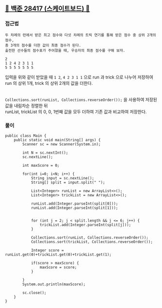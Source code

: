 ##   <a href="https://www.acmicpc.net/problem/28417">📖 백준 28417 (스케이트보드) 📖</a>



### 접근법

```
두 차례의 런에서 받은 최고 점수와 다섯 차례의 트릭 연기를 통해 받은 점수 중 상위 2개의 점수, 
총 3개의 점수를 더한 값이 최종 점수가 된다.
출전한 선수들의 점수표가 주어졌을 때, 우승자의 최종 점수를 구해 보자.

2
1 2 4 2 3 1 1
5 5 5 5 5 5 5
```
입력을 위와 같이 받았을 때 `1 2`, `4 2 3 1 1` 으로 run 과 trick 으로 나누어 저장하여 run 의 상위 1개, trick 의 상위 2개의 값을 더한다.<br>
<br><br>
`Collections.sort(runList, Collections.reverseOrder());` 을 사용하여 저장된 값을 내림차순 정렬한 뒤<br>
runList, trickList 의 0, 0, 1번째 값을 모두 더하여 기존 값과 비교하여 저장한다.<br>

### 풀이

```
public class Main {
	public static void main(String[] args) {
		Scanner sc = new Scanner(System.in);
		
		int N = sc.nextInt();
		sc.nextLine();
		
		int maxScore = 0;
	
		for(int i=0; i<N; i++) {
			String input = sc.nextLine();
			String[] split = input.split(" ");
			
			List<Integer> runList = new ArrayList<>();
			List<Integer> trickList = new ArrayList<>();
			
			runList.add(Integer.parseInt(split[0]));
			runList.add(Integer.parseInt(split[1]));

		
			for (int j = 2; j < split.length && j <= 6; j++) {
				trickList.add(Integer.parseInt(split[j]));
			}
			
			Collections.sort(runList, Collections.reverseOrder());
			Collections.sort(trickList, Collections.reverseOrder());
			
			Integer score = runList.get(0)+trickList.get(0)+trickList.get(1);
			
			if(score > maxScore) {
				maxScore = score;
			}
		
		}
		System.out.println(maxScore);
		
		sc.close();
	}
}
```
